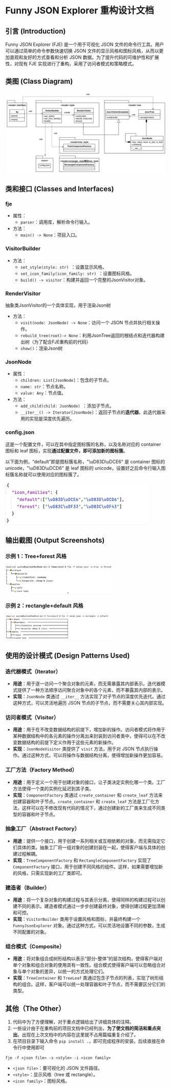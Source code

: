 # Funny JSON Explorer 重构设计文档

## 引言 (Introduction)

Funny JSON Explorer (FJE) 是一个用于可视化 JSON 文件的命令行工具。用户可以通过简单的命令参数快速切换 JSON 文件的显示风格和图标风格，从而以更加直观和友好的方式查看和分析 JSON 数据。为了提升代码的可维护性和扩展性，对现有 FJE 实现进行了重构，采用了访问者模式和策略模式。

## 类图 (Class Diagram)

![类图2](README.assets/类图2-8725222.svg)

## 类和接口 (Classes and Interfaces)

### fje

- 属性：
  - `parser`：调用库，解析命令行输入。
- 方法：
  - `main() -> None`：项目入口。

### VisitorBuilder

- 方法：
  - `set_style(style: str) `：设置显示风格。
  - `set_icon_family(icon_family: str) `：设置图标风格。
  - `build() -> visitor`：构建并返回一个完整的JsonVisitor对象。

### RenderVisitor

抽象类JsonVisitor的一个具体实现，用于渲染Json树

- 方法：
  - `visit(node: JsonNode) -> None`：访问一个 JSON 节点并执行相关操作。
  - `rebuild_tree(root)-> None`：利用JsonTree返回的根结点和迭代器构建出树（为了配合FJE重构前的代码）
  - `show()`：渲染Json树

### JsonNode

- 属性：
  - `children: List[JsonNode]`：包含的子节点。
  - `name: str`：节点名称。
  - `value: Any`：节点值。
- 方法：
  - `add_child(child: JsonNode) `：添加子节点。
  - `__iter__() -> Iterator[JsonNode]`：返回子节点的**迭代器**。此迭代器采用的实现是深度优先遍历。

### config.json

这是一个配置文件，可以在其中指定图标簇的名称，以及名称对应的 container 图标和 leaf 图标，实现**通过配置文件，即可添加新的图标簇**。

以下面为例，“default”即是图标簇名称，"\uD83D\uDCE6" 是 container 图标的 unicode，"\uD83D\uDCD6" 是 leaf 图标的 unicode，设置好之后命令行输入图标簇名称就可以使用对应的图标簇了。

<img src="README.assets/截屏2024-06-07 22.26.08.png" alt="截屏2024-06-07 22.26.08" style="zoom:50%;" />

## 输出截图 (Output Screenshots)

### 示例 1：Tree+forest 风格

<img src="README.assets/tree_forest.png" alt="tree_forest" style="zoom:33%;" />

### 示例 2：rectangle+default 风格

<img src="README.assets/rectangle_default.png" alt="rectangle_default" style="zoom:33%;" />

## 使用的设计模式 (Design Patterns Used)

### 迭代器模式（Iterator）

- **用途**：用于逐一访问一个聚合对象的元素，而无需暴露其内部表示。迭代器模式提供了一种方法顺序访问聚合对象中的各个元素，而不暴露其内部的表示。
- **实现**：`JsonNode` 类通过 `__iter__` 方法实现了对子节点的深度优先迭代。通过这种方式，可以灵活地遍历 JSON 节点的子节点，而不需要关心其内部实现。

### 访问者模式（Visitor）

- **用途**：用于在不改变数据结构的前提下，增加新的操作。访问者模式将作用于某种数据结构中的各元素的操作分离出来封装到访问者类中，使得可以在不改变数据结构的前提下定义作用于这些元素的新操作。
- **实现**：`JsonNodeVisitor` 类提供了 `visit` 方法，用于对 JSON 节点执行操作。通过这种方式，可以将操作与数据结构分离，使得增加新操作更加容易。

### 工厂方法（Factory Method）

- **用途**：用于定义一个用于创建对象的接口，让子类决定实例化哪一个类。工厂方法使得一个类的实例化延迟到其子类。
- **实现**：`ComponentFactory` 类通过 `create_container` 和 `create_leaf` 方法来创建容器和叶子节点。`create_container` 和 `create_leaf` 方法是工厂化方法，这样可以在不修改现有代码的情况下，通过创建新的工厂类来生成不同类型的容器和叶子节点。

### 抽象工厂（Abstract Factory）

- **用途**：提供一个接口，用于创建一系列相关或互相依赖的对象，而无需指定它们具体的类。抽象工厂将一组对象的创建封装在一起，使得客户端与具体的创建过程解耦。
- **实现**：`TreeComponentFactory` 和 `RectangleComponentFactory` 实现了 `ComponentFactory` 接口，用于创建不同风格的组件。这样，如果需要增加新的风格，只需实现新的工厂类即可。

### 建造者（Builder）

- **用途**：将一个复杂对象的构建过程与其表示分离，使得同样的构建过程可以创建不同的表示。建造者模式通过一步步创建最终对象，使得创建过程更加清晰和可控。
- **实现**：`VisitorBuilder` 类用于设置风格和图标，并最终构建一个 `FunnyJsonExplorer` 对象。通过这种方式，可以灵活地设置不同的参数，生成不同配置的对象。

### 组合模式（Composite）

- **用途**：将对象组合成树形结构以表示“部分-整体”的层次结构，使得客户端对单个对象和组合对象的使用具有一致性。组合模式使得客户端可以忽略组合对象与单个对象的差异，以统一的方式处理它们。
- **实现**：`TreeContainer` 和 `TreeLeaf` 类通过包含子节点的列表，实现了树形结构的组合。这样，客户端可以统一处理容器和叶子节点，而不需要区分它们的类型。

## 其他（The Other）

1. 代码中为了方便理解，对于重点逻辑给出了详细具体的注释。
2. 一些设计由于在重构前的项目文档中已经列出，**为了使文档的简洁和重点突出**，出现在上次文档中的内容在这里就不占用篇幅重复介绍了。
3. 在项目目录下输入命令 `pip install .`，即可完成程序的安装，后续直接在命令行中使用即可

```
fje -f <json file> -s <style> -i <icon family>
```

- `<json file>`：要可视化的 JSON 文件路径。
- `<style>`：显示风格（tree 或 rectangle）。
- `<icon family>`：图标风格。

